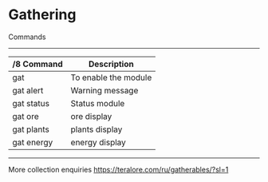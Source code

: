 Gathering 
======

Commands

------

/8 Command | Description
--- | ---
gat | To enable the module
gat alert | Warning message
gat status | Status module
gat ore | ore display
gat plants | plants display
gat energy | energy display

------

More collection enquiries https://teralore.com/ru/gatherables/?sl=1
